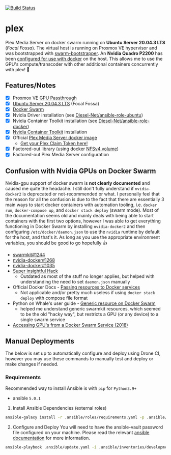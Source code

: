 [![Build Status](https://drone.kiwi-labs.net/api/badges/Diesel-Net/plex/status.svg)](https://drone.kiwi-labs.net/Diesel-Net/plex)

# plex
Plex Media Server on docker swarm running on **Ubuntu Server 20.04.3 LTS** (_Focal Fossa_). The virtual host is running on Proxmox VE hypervisor and was bootstrapped with [swarm-bootstrapper](https://github.com/Diesel-Net/swarm-bootstrapper). An **Nvidia Quadro P2200** has been [configured for use with docker](https://github.com/NVIDIA/nvidia-docker) on the host. This allows me to use the GPU's compute/transcoder with other additional containers concurrently with plex! :tada:

## Features/Notes
- [x] Proxmox VE [GPU Passthrough](https://pve.proxmox.com/wiki/Pci_passthrough#GPU_Passthrough)
- [x] [Ubuntu Server 20.04.3 LTS](https://releases.ubuntu.com/20.04/) (Focal Fossa)
- [x] [Docker Swarm](https://docs.docker.com/engine/swarm/)
- [x] Nvidia Driver installation (see [Diesel-Net/ansible-role-ubuntu](https://github.com/Diesel-Net/ansible-role-ubuntu/blob/stable/tasks/install_nvidia_drivers.yaml))
- [x] Nvidia Container Toolkit installation (see [Diesel-Net/ansible-role-docker](https://github.com/Diesel-Net/ansible-role-docker/blob/stable/tasks/install_nvidia_toolkit.yaml))
- [x] [Nvidia Container Toolkit](https://github.com/NVIDIA/nvidia-docker) installation
- [x] Official [Plex Media Server docker image](https://github.com/plexinc/pms-docker)
  - [Get your Plex Claim Token here!](https://www.plex.tv/claim/)
- [x] Factored-out library (using docker [NFSv4 volume](https://docs.docker.com/storage/volumes/#create-a-service-which-creates-an-nfs-volume))
- [x] Factored-out Plex Media Server configuration

## Confusion with Nvidia GPUs on Docker Swarm
Nvidia-gpu support of docker swarm is **not clearly documented** and caused me quite the headache. I still don't fully understand if `nvidia-docker2` is deprecated or not-recommended or what. I personally feel that the reason for all the confusion is due to the fact that there are essentially 3 main ways to start docker containers with automation tooling, i.e. `docker run`, `docker-compose up`, and `docker stack deploy` (swarm mode). Most of the documentation seems old and mainly deals with being able to start containers with the first two options, however I was able to get everything functioning in Docker Swarm by installing `nvidia-docker2` and then configuring `/etc/docker/daemon.json` to use the `nvidia` runtime by default for the host, and that's it. As long as you use the appropriate environment variables, you should be good to go hopefully :thumbsup:
- [swarmkit#1244](https://github.com/docker/swarmkit/issues/1244)
- [nvidia-docker#1268](https://github.com/NVIDIA/nvidia-docker/issues/1268)
- [nvidia-docker#1035](https://github.com/NVIDIA/nvidia-docker/issues/1035)
- [Super insightful Hack](https://gist.github.com/tomlankhorst/33da3c4b9edbde5c83fc1244f010815c)
  - Outdated as most of the stuff no longer applies, but helped with understanding the need to set `daemon.json` manually
- Official Docker Docs - [Passing resources to Docker services](https://docs.docker.com/engine/reference/commandline/service_create/#create-services-requesting-generic-resources)
  - Not applicable and/or pretty much useless if using `docker stack deploy` with compose file format
- Python on Whale's user guide - [Generic resource on Docker Swarm](https://gabrieldemarmiesse.github.io/python-on-whales/user_guide/generic_resources/)
  - helped me understand generic swarmkit resources, which seemed to be the old "hacky way", but restricts a GPU (or any device) to a single swarm service
- [Accessing GPU's from a Docker Swarm Service (2018)](http://cowlet.org/2018/05/21/accessing-gpus-from-a-docker-swarm-service.html)
   

## Manual Deployments
The below is set up to automatically configure and deploy using Drone CI, however you may use these commands to manually test and deploy or make changes if needed.

### Requirements
Recommended way to install Ansible is with `pip` for `Python3.9+`
- ansible `5.0.1`

1. Install Ansible Dependencies (external roles)
```bash
ansible-galaxy install -r .ansible/roles/requirements.yaml -p .ansible/roles --force
```
2. Configure and Deploy
You will need to have the ansible-vault password file configured on your machine. Please read the relevant [ansible documentation](https://docs.ansible.com/ansible/latest/user_guide/vault.html#setting-a-default-password-source) for more information.
```bash
ansible-playbook .ansible/update.yaml -i .ansible/inventories/development
```
